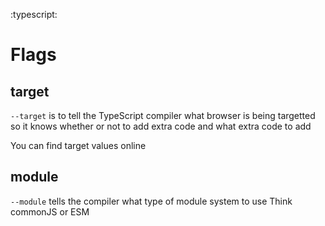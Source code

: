 :typescript:

# Flags

## target
`--target` is to tell the TypeScript compiler what browser is being targetted so it knows whether or not to add extra code and what extra code to add

You can find target values online

## module
`--module` tells the compiler what type of module system to use
Think commonJS or ESM
